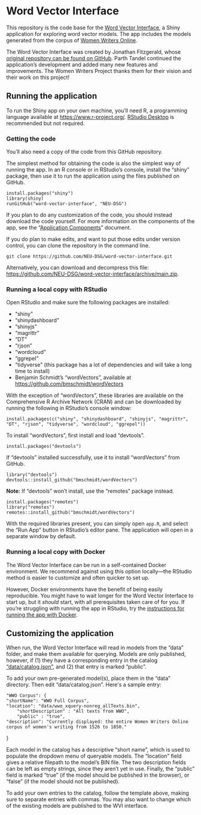 # Word Vector Interface

This repository is the code base for the [Word Vector Interface](http://lab.wwp.northeastern.edu/tool/), a Shiny application for exploring word vector models. The app includes the models generated from the corpus of [Women Writers Online](https://wwp.northeastern.edu/wwo/).

The Word Vector Interface was created by Jonathan Fitzgerald, whose [original repository can be found on GitHub](https://github.com/jonathandfitzgerald/wwp-w2vonline). Parth Tandel continued the application’s development and added many new features and improvements. The Women Writers Project thanks them for their vision and their work on this project!

## Running the application

To run the Shiny app on your own machine, you’ll need R, a programming language available at <https://www.r-project.org/>. [RStudio Desktop](https://www.rstudio.com/products/rstudio/) is recommended but not required.

### Getting the code

You’ll also need a copy of the code from this GitHub repository.

The simplest method for obtaining the code is also the simplest way of running the app. In an R console or in RStudio’s console, install the “shiny” package, then use it to run the application using the files published on GitHub.

	install.packages("shiny")
	library(shiny)
	runGitHub("word-vector-interface", "NEU-DSG")

If you plan to do any customization of the code, you should instead download the code yourself. For more information on the components of the app, see the “[Application Components](./components.md)” document.

If you do plan to make edits, and want to put those edits under version control, you can clone the repository in the command line.

	git clone https://github.com/NEU-DSG/word-vector-interface.git

Alternatively, you can download and decompress this file: <https://github.com/NEU-DSG/word-vector-interface/archive/main.zip>.


### Running a local copy with RStudio

Open RStudio and make sure the following packages are installed:

* “shiny”
* “shinydashboard”
* “shinyjs”
* “magrittr”
* “DT”
* “rjson”
* “wordcloud”
* “ggrepel”
* “tidyverse” (this package has a lot of dependencies and will take a long time to install)
* Benjamin Schmidt’s “wordVectors”, available at <https://github.com/bmschmidt/wordVectors>

With the exception of “wordVectors”, these libraries are available on the Comprehensive R Archive Network (CRAN) and can be downloaded by running the following in RStudio’s console window:

	install.packages(c("shiny", "shinydashboard", "shinyjs", "magrittr", "DT", "rjson", "tidyverse", "wordcloud", "ggrepel"))

To install “wordVectors”, first install and load “devtools”.

	install.packages("devtools")

If “devtools” installed successfully, use it to install “wordVectors” from GitHub.

	library("devtools")
	devtools::install_github("bmschmidt/wordVectors")

**Note:** If “devtools” won’t install, use the “remotes” package instead.

	install.packages("remotes")
	library("remotes")
	remotes::install_github("bmschmidt/wordVectors")

With the required libraries present, you can simply open `app.R`, and select the “Run App” button in RStudio’s editor pane. The application will open in a separate window by default.

<!--### Publishing to Shinyapps.io
*I haven’t done this part myself, but [the instructions](http://shiny.rstudio.com/articles/shinyapps.html) seem pretty straightforward.*-->


### Running a local copy with Docker

The Word Vector Interface can be run in a self-contained Docker environment. We recommend against using this option locally—the RStudio method is easier to customize and often quicker to set up.

However, Docker environments have the benefit of being easily reproducible. You might have to wait longer for the Word Vector Interface to start up, but it *should* start, with all prerequisites taken care of for you. If you’re struggling with running the app in RStudio, try the [instructions for running the app with Docker](./docker/README.md).


## Customizing the application

When run, the Word Vector Interface will read in models from the “data” folder, and make them available for querying. Models are only published, however, if (1) they have a corresponding entry in the catalog [“data/catalog.json”](https://github.com/NEU-DSG/word-vector-interface/blob/main/data/catalog.json), and (2) that entry is marked “public”.

To add your own pre-generated model(s), place them in the “data” directory. Then edit “data/catalog.json”. Here's a sample entry:

	"WWO Corpus": {
    "shortName": "WWO Full Corpus",
    "location": "data/wwo_xquery-nonreg_allTexts.bin",
	    "shortDescription" : "All texts from WWO",
	    "public" : "true",  
    "description": "Currently displayed: the entire Women Writers Online corpus of women's writing from 1526 to 1850."
  }

Each model in the catalog has a descriptive “short name”, which is used to populate the dropdown menu of queryable models. The “location” field gives a relative filepath to the model’s BIN file. The two description fields can be left as empty strings, since they aren’t yet in use. Finally, the “public” field is marked “true” (if the model should be published in the browser), or “false” (if the model should not be published).

To add your own entries to the catalog, follow the template above, making sure to separate entries with commas. You may also want to change which of the existing models are published to the WVI interface.

